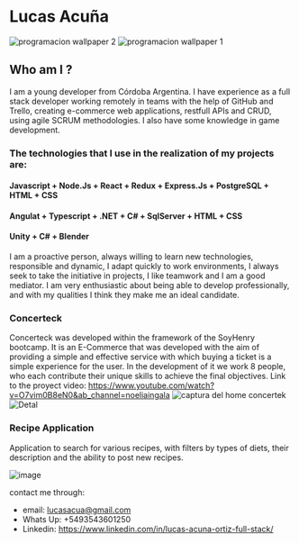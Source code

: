 # Lucas Acuña

<!--
**ToaLukas01/ToaLukas01** is a ✨ _special_ ✨ repository because its `README.md` (this file) appears on your GitHub profile.

Here are some ideas to get you started:

- 🔭 I’m currently working on ...
- 🌱 I’m currently learning ...
- 👯 I’m looking to collaborate on ...
- 🤔 I’m looking for help with ...
- 💬 Ask me about ...
- 📫 How to reach me: ...
- 😄 Pronouns: ...
- ⚡ Fun fact: ...
-->

![programacion wallpaper 2](https://user-images.githubusercontent.com/98349145/179815621-bdc75193-a2a0-4b66-aeaa-1c73d09fae34.jpg)
![programacion wallpaper 1](https://user-images.githubusercontent.com/98349145/179821229-e607ed76-94a7-41ed-86bd-99416229f534.jpg)



## Who am I ?
I am a young developer from Córdoba Argentina. I have experience as a full stack developer working remotely in teams with the help of GitHub and Trello, creating e-commerce web applications, restfull APIs and CRUD, using agile SCRUM methodologies. I also have some knowledge in game development.

### The technologies that I use in the realization of my projects are:
#### Javascript + Node.Js + React + Redux + Express.Js + PostgreSQL + HTML + CSS
#### Angulat + Typescript + .NET + C# + SqlServer + HTML + CSS
#### Unity + C# + Blender

I am a proactive person, always willing to learn new technologies, responsible and dynamic, I adapt quickly to work environments, I always seek to take the initiative in projects, I like teamwork and I am a good mediator. I am very enthusiastic about being able to develop professionally, and with my qualities I think they make me an ideal candidate.


### Concerteck

Concerteck was developed within the framework of the SoyHenry bootcamp. It is an E-Commerce that was developed with the aim of providing a simple and effective service with which buying a ticket is a simple experience for the user. In the development of it we work 8 people, who each contribute their unique skills to achieve the final objectives.
Link to the proyect video: https://www.youtube.com/watch?v=O7vim0B8eN0&ab_channel=noeliaingala
![captura del home concertek](https://user-images.githubusercontent.com/98349145/179823206-c5a2dcbb-a9a9-4fa9-aa12-10841190f05b.png)
![Detal](https://user-images.githubusercontent.com/98349145/179823234-a7275bba-bdec-495f-894b-d67aedacea92.png)

### Recipe Application
Application to search for various recipes, with filters by types of diets, their description and the ability to post new recipes.

![image](https://user-images.githubusercontent.com/98349145/179825274-25110bf4-9d54-4667-ade9-1958a76f7a76.png)

contact me through:
- email: lucasacua@gmail.com
- Whats Up: +5493543601250
- Linkedin: https://www.linkedin.com/in/lucas-acuna-ortiz-full-stack/


